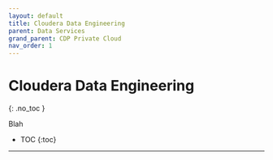 ```yaml
---
layout: default
title: Cloudera Data Engineering
parent: Data Services
grand_parent: CDP Private Cloud
nav_order: 1
---
```


# Cloudera Data Engineering
{: .no_toc }

Blah

- TOC
{:toc}

---

